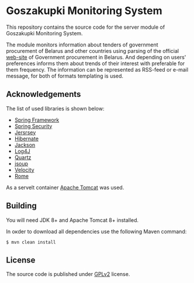 #  Goszakupki Monitoring System

This repository contains the source code for the server module of Goszakupki Monitoring System.

The module monitors information about tenders of government procurement of Belarus and other countries using parsing of the official [web-site][Government procurement site link] of Government procurement in Belarus. 
And depending on users' preferences informs them about trends of their interest with preferable for them frequency.
The information can be represented as RSS-feed or e-mail message, for both of formats templating is used. 

## Acknowledgements

The list of used libraries is shown below:

* [Spring Framework][Spring Framework link]
* [Spring Security][Spring Security link]
* [Jersrsey][Jersrsey link]
* [Hibernate][Hibernate link]
* [Jackson][Jackson link]
* [Log4J][Log4J link]
* [Quartz][Quartz link]
* [jsoup][jsoup link]
* [Velocity][Velocity link]
* [Rome][Rome link]

As a servelt container [Apache Tomcat][Apache Tomcat link] was used.

## Building

You will need JDK 8+ and Apache Tomcat 8+ installed.

In oкder to download all dependencies use the following Maven command:

```
$ mvn clean install
```

## License

The source code is published under [GPLv2][GPLv2 link] license.

  [Government procurement site link]: http://www.icetrade.by
   
  [Apache Tomcat link]: https://tomcat.apache.org/
  
  [GPLv2 link]: https://www.gnu.org/licenses/gpl-2.0.html

  [Spring Framework link]: https://spring.io/
  [Spring Security link]: http://projects.spring.io/spring-security/
  [Jersrsey link]: https://jersey.java.net/
  [Hibernate link]: http://hibernate.org/
  [Jackson link]: https://github.com/FasterXML/jackson
  [Log4J link]: https://logging.apache.org/log4j/2.x/
  [Quartz link]: https://quartz-scheduler.org/
  [jsoup link]: http://jsoup.org/
  [Velocity link]: http://velocity.apache.org/
  [Rome link]: http://rometools.github.io/rome/




